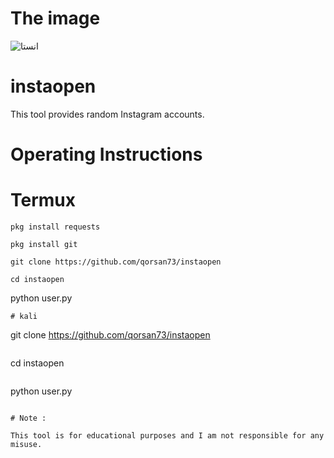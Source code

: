 # The image
![انستا](https://github.com/user-attachments/assets/48fb9ba9-d141-4b6c-b7fb-779af3dd20fd)
# instaopen
This tool provides random Instagram accounts.
 # Operating Instructions
 # Termux
````
pkg install requests
````
````
pkg install git
````
````
git clone https://github.com/qorsan73/instaopen
````
````
cd instaopen
````
python user.py
````
# kali
````
git clone https://github.com/qorsan73/instaopen
````
````
cd instaopen
````
````
python user.py
````

# Note :

This tool is for educational purposes and I am not responsible for any misuse.
